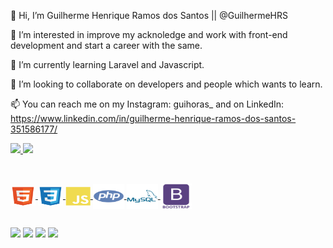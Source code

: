 👋 Hi, I’m Guilherme Henrique Ramos dos Santos || @GuilhermeHRS 

👀 I’m interested in improve my acknoledge and work with front-end development and start a career with the same. 

🌱 I’m currently learning Laravel and Javascript.

💞️ I’m looking to collaborate on developers and people which wants to learn.

📫 You can reach me on my Instagram: guihoras_ 
      and on LinkedIn: https://www.linkedin.com/in/guilherme-henrique-ramos-dos-santos-351586177/
      
<div>
      <a href="https://github.com/GuilhermeHRS">
      <img height="150em" src="https://github-readme-stats.vercel.app/api?username=GuilhermeHRS&show_icons=true&theme=dark&include_all_commits=true&count_private=true"/>
      <img height="150em" src="https://github-readme-stats.vercel.app/api/top-langs/?username=GuilhermeHRS&layout=compact&langs_count=7&theme=dark"/>
</div>

##
      
<div style="display: inline_block"><br>
      <img align="center" alt="Gui-HTML" height="30" width="40" src="https://raw.githubusercontent.com/devicons/devicon/master/icons/html5/html5-original.svg">
      <img align="center" alt="Gui-CSS" height="30" width="40" src="https://raw.githubusercontent.com/devicons/devicon/master/icons/css3/css3-original.svg">
      <img align="center" alt="Gui-Js" height="30" width="40" src="https://raw.githubusercontent.com/devicons/devicon/master/icons/javascript/javascript-plain.svg">
      <img align="center" alt="Gui-PHP" height="40" width="50" src="https://raw.githubusercontent.com/devicons/devicon/master/icons/php/php-plain.svg">
      <img align="center" alt="Gui-MySQL" height="40" width="50" src="https://raw.githubusercontent.com/devicons/devicon/master/icons/mysql/mysql-plain-wordmark.svg">
      <img align="center" alt="Gui-MySQL" height="40" width="50" src="https://raw.githubusercontent.com/devicons/devicon/master/icons/bootstrap/bootstrap-plain-wordmark.svg">
</div>
 
##
      
<div> 
    <a href="https://www.linkedin.com/in/guilherme-henrique-ramos-dos-santos/" target="_blank"><img src="https://img.shields.io/badge/-LinkedIn-%230077B5?style=for-the-badge&logo=linkedin&logoColor=white" target="_blank"></a> 
 <a href="GuilhermeHSantos#7111" target="_blank"><img src="https://img.shields.io/badge/Discord-7289DA?style=for-the-badge&logo=discord&logoColor=white" target="_blank"></a> 
  <a href = "mailto:guilhermehrs19@gmail.com"><img src="https://img.shields.io/badge/-Gmail-%23333?style=for-the-badge&logo=gmail&logoColor=white" target="_blank"></a>
    <a href="https://instagram.com/guihoras_" target="_blank"><img src="https://img.shields.io/badge/-Instagram-%23E4405F?style=for-the-badge&logo=instagram&logoColor=white" target="_blank"></a>

</div>


<!---
GuilhermeHRS/GuilhermeHRS is a ✨ special ✨ repository because its `README.md` (this file) appears on your GitHub profile.
You can click the Preview link to take a look at your changes.
--->
